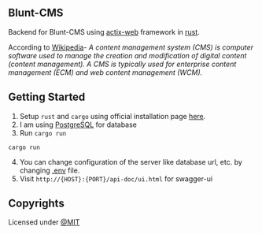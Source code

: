 ## Blunt-CMS
Backend for Blunt-CMS using [actix-web](https://actix.rs/) framework in [rust](https://www.rust-lang.org/).

According to [Wikipedia](https://en.wikipedia.org/wiki/Content_management_system)-
*A content management system (CMS) is computer software used to manage the creation and modification of digital content (content management). A CMS is typically used for enterprise content management (ECM) and web content management (WCM).*

## Getting Started
1. Setup `rust` and `cargo` using official installation page [here](https://www.rust-lang.org/tools/install).
2. I am using [PostgreSQL](https://www.postgresql.org/) for database
3. Run `cargo run`
```console
cargo run
```
4. You can change configuration of the server like database url, etc. by changing [.env](.env) file.
5. Visit `http://{HOST}:{PORT}/api-doc/ui.html` for swagger-ui

## Copyrights
Licensed under [@MIT](./LICENSE)
